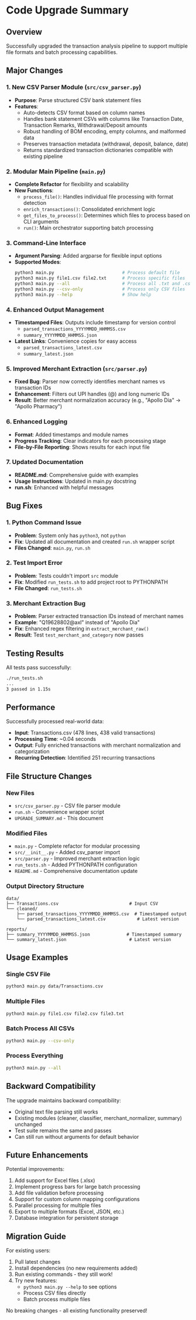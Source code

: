 # Code Upgrade Summary

## Overview
Successfully upgraded the transaction analysis pipeline to support multiple file formats and batch processing capabilities.

## Major Changes

### 1. New CSV Parser Module (`src/csv_parser.py`)
- **Purpose**: Parse structured CSV bank statement files
- **Features**:
  - Auto-detects CSV format based on column names
  - Handles bank statement CSVs with columns like Transaction Date, Transaction Remarks, Withdrawal/Deposit amounts
  - Robust handling of BOM encoding, empty columns, and malformed data
  - Preserves transaction metadata (withdrawal, deposit, balance, date)
  - Returns standardized transaction dictionaries compatible with existing pipeline

### 2. Modular Main Pipeline (`main.py`)
- **Complete Refactor** for flexibility and scalability
- **New Functions**:
  - `process_file()`: Handles individual file processing with format detection
  - `enrich_transactions()`: Consolidated enrichment logic
  - `get_files_to_process()`: Determines which files to process based on CLI arguments
  - `run()`: Main orchestrator supporting batch processing

### 3. Command-Line Interface
- **Argument Parsing**: Added argparse for flexible input options
- **Supported Modes**:
  ```bash
  python3 main.py                          # Process default file
  python3 main.py file1.csv file2.txt      # Process specific files
  python3 main.py --all                    # Process all .txt and .csv in data/
  python3 main.py --csv-only               # Process only CSV files
  python3 main.py --help                   # Show help
  ```

### 4. Enhanced Output Management
- **Timestamped Files**: Outputs include timestamp for version control
  - `parsed_transactions_YYYYMMDD_HHMMSS.csv`
  - `summary_YYYYMMDD_HHMMSS.json`
- **Latest Links**: Convenience copies for easy access
  - `parsed_transactions_latest.csv`
  - `summary_latest.json`

### 5. Improved Merchant Extraction (`src/parser.py`)
- **Fixed Bug**: Parser now correctly identifies merchant names vs transaction IDs
- **Enhancement**: Filters out UPI handles (@) and long numeric IDs
- **Result**: Better merchant normalization accuracy (e.g., "Apollo Dia" → "Apollo Pharmacy")

### 6. Enhanced Logging
- **Format**: Added timestamps and module names
- **Progress Tracking**: Clear indicators for each processing stage
- **File-by-File Reporting**: Shows results for each input file

### 7. Updated Documentation
- **README.md**: Comprehensive guide with examples
- **Usage Instructions**: Updated in main.py docstring
- **run.sh**: Enhanced with helpful messages

## Bug Fixes

### 1. Python Command Issue
- **Problem**: System only has `python3`, not `python`
- **Fix**: Updated all documentation and created `run.sh` wrapper script
- **Files Changed**: `main.py`, `run.sh`

### 2. Test Import Error
- **Problem**: Tests couldn't import `src` module
- **Fix**: Modified `run_tests.sh` to add project root to PYTHONPATH
- **File Changed**: `run_tests.sh`

### 3. Merchant Extraction Bug
- **Problem**: Parser extracted transaction IDs instead of merchant names
- **Example**: "Q19628802@axl" instead of "Apollo Dia"
- **Fix**: Enhanced regex filtering in `extract_merchant_raw()`
- **Result**: Test `test_merchant_and_category` now passes

## Testing Results

All tests pass successfully:
```bash
./run_tests.sh
...                                                                      [100%]
3 passed in 1.15s
```

## Performance

Successfully processed real-world data:
- **Input**: Transactions.csv (478 lines, 438 valid transactions)
- **Processing Time**: ~0.04 seconds
- **Output**: Fully enriched transactions with merchant normalization and categorization
- **Recurring Detection**: Identified 251 recurring transactions

## File Structure Changes

### New Files
- `src/csv_parser.py` - CSV file parser module
- `run.sh` - Convenience wrapper script
- `UPGRADE_SUMMARY.md` - This document

### Modified Files
- `main.py` - Complete refactor for modular processing
- `src/__init__.py` - Added csv_parser import
- `src/parser.py` - Improved merchant extraction logic
- `run_tests.sh` - Added PYTHONPATH configuration
- `README.md` - Comprehensive documentation update

### Output Directory Structure
```
data/
├── Transactions.csv                           # Input CSV
└── cleaned/
    ├── parsed_transactions_YYYYMMDD_HHMMSS.csv  # Timestamped output
    └── parsed_transactions_latest.csv            # Latest version

reports/
├── summary_YYYYMMDD_HHMMSS.json              # Timestamped summary
└── summary_latest.json                        # Latest version
```

## Usage Examples

### Single CSV File
```bash
python3 main.py data/Transactions.csv
```

### Multiple Files
```bash
python3 main.py file1.csv file2.csv file3.txt
```

### Batch Process All CSVs
```bash
python3 main.py --csv-only
```

### Process Everything
```bash
python3 main.py --all
```

## Backward Compatibility

The upgrade maintains backward compatibility:
- Original text file parsing still works
- Existing modules (cleaner, classifier, merchant_normalizer, summary) unchanged
- Test suite remains the same and passes
- Can still run without arguments for default behavior

## Future Enhancements

Potential improvements:
1. Add support for Excel files (.xlsx)
2. Implement progress bars for large batch processing
3. Add file validation before processing
4. Support for custom column mapping configurations
5. Parallel processing for multiple files
6. Export to multiple formats (Excel, JSON, etc.)
7. Database integration for persistent storage

## Migration Guide

For existing users:
1. Pull latest changes
2. Install dependencies (no new requirements added)
3. Run existing commands - they still work!
4. Try new features:
   - `python3 main.py --help` to see options
   - Process CSV files directly
   - Batch process multiple files

No breaking changes - all existing functionality preserved!
